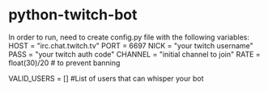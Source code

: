 # python-twitch-bot

In order to run, need to create config.py file with the following variables:
HOST = "irc.chat.twitch.tv"
PORT = 6697
NICK = "your twitch username"
PASS = "your twitch auth code"
CHANNEL = "initial channel to join"
RATE = float(30)/20 # to prevent banning


VALID_USERS = [] #List of users that can whisper your bot

